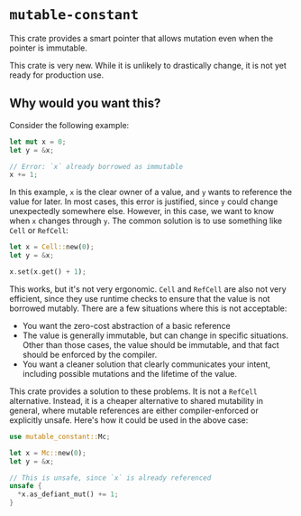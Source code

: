 # `mutable-constant`

This crate provides a smart pointer that allows mutation even when the pointer is immutable.

This crate is very new. While it is unlikely to drastically change, it is not yet ready for production use.

## Why would you want this?

Consider the following example:

```rust
let mut x = 0;
let y = &x;

// Error: `x` already borrowed as immutable
x += 1;
```

In this example, `x` is the clear owner of a value, and `y` wants to reference the value for later. In most cases, this error is justified, since `y` could change unexpectedly somewhere else. However, in this case, we want to know when `x` changes through `y`. The common solution is to use something like `Cell` or `RefCell`:

```rust
let x = Cell::new(0);
let y = &x;

x.set(x.get() + 1);
```

This works, but it's not very ergonomic. `Cell` and `RefCell` are also not very efficient, since they use runtime checks to ensure that the value is not borrowed mutably. There are a few situations where this is not acceptable:

- You want the zero-cost abstraction of a basic reference
- The value is generally immutable, but can change in specific situations. Other than those cases, the value should be immutable, and that fact should be enforced by the compiler.
- You want a cleaner solution that clearly communicates your intent, including possible mutations and the lifetime of the value.

This crate provides a solution to these problems. It is not a `RefCell` alternative. Instead, it is a cheaper alternative to shared mutability in general, where mutable references are either compiler-enforced or explicitly unsafe. Here's how it could be used in the above case:

```rust
use mutable_constant::Mc;

let x = Mc::new(0);
let y = &x;

// This is unsafe, since `x` is already referenced
unsafe {
  *x.as_defiant_mut() += 1;
}
```